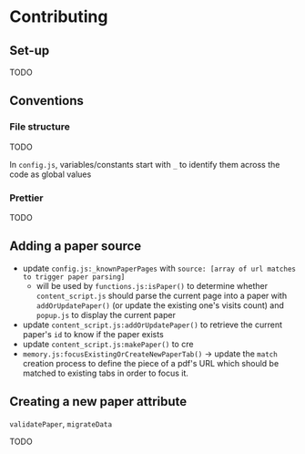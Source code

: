 # Contributing

## Set-up

TODO

## Conventions

### File structure

TODO

In `config.js`, variables/constants start with `_` to identify them across the code as global values

### Prettier

TODO

## Adding a paper source

* update `config.js:_knownPaperPages` with `source: [array of url matches to trigger paper parsing]`
  * will be used by `functions.js:isPaper()` to determine whether `content_script.js` should parse the current page into a paper with `addOrUpdatePaper()` (or update the existing one's visits count) and `popup.js` to display the current paper
* update `content_script.js:addOrUpdatePaper()` to retrieve the current paper's `id` to know if the paper exists
* update `content_script.js:makePaper()` to cre
* `memory.js:focusExistingOrCreateNewPaperTab()` -> update the `match` creation process to define the piece of a pdf's URL which should be matched to existing tabs in order to focus it.

## Creating a new paper attribute

`validatePaper`, `migrateData`

TODO
